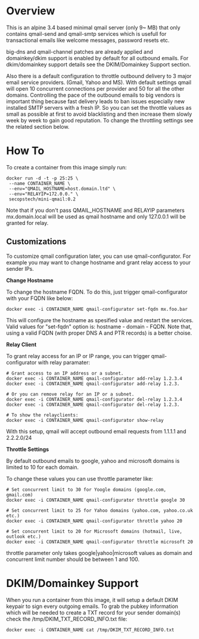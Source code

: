Overview
========

 This is an alpine 3.4 based minimal qmail server (only 9~ MB) that only contains 
qmail-send and qmail-smtp services which is usefull for transactional emails 
like welcome messages, password resets etc.

 big-dns and qmail-channel patches are already applied and domainkey/dkim support
is enabled by default for all outbound emails. For dkim/domainkey support details 
see the DKIM/Domainkey Support section.

 Also there is a default configuration to throttle outbound delivery to 3 major email
service providers. (Gmail, Yahoo and MS). With default settings qmail will open 10 
concurrent connections per provider and 50 for all the other domains. Controlling the 
pace of the outbound emails to big vendors is important thing because fast delivery
leads to ban issues especially new installed SMTP servers with a fresh IP. 
So you can set the throttle values as small as possible at first to avoid blacklisting 
and then increase them slowly week by week to gain good reputation. To change the
throttling settings see the related section below.

How To
======

To create a container from this image simply run:

```
docker run -d -t -p 25:25 \
 --name CONTAINER_NAME \
 --env="QMAIL_HOSTNAME=host.domain.ltd" \
 --env="RELAYIP=172.0.0." \
 secopstech/mini-qmail:0.2
```

Note that if you don't pass QMAIL_HOSTNAME and RELAYIP parameters mx.domain.local will be used
as qmail hostname and only 127.0.0.1 will be granted for relay.


Customizations
--------------

To customize qmail configuration later, you can use qmail-configurator. 
For example you may want to change hostname and grant relay access to your sender IPs.

**Change Hostname**

To change the hostname FQDN. To do this, just trigger qmail-configurator with your 
FQDN like below:

```
docker exec -i CONTAINER_NAME qmail-configurator set-fqdn mx.foo.bar
```

This will configure the hostname as spesified value and restart the services.
Valid values for "set-fqdn" option is: hostname - domain - FQDN. Note that, 
using a valid FQDN (with proper DNS A and PTR records) is a better choise.

**Relay Client**

To grant relay access for an IP or IP range, you can trigger qmail-configurator
with relay paramater:

```
# Grant access to an IP address or a subnet.
docker exec -i CONTAINER_NAME qmail-configurator add-relay 1.2.3.4
docker exec -i CONTAINER_NAME qmail-configurator add-relay 1.2.3.

# Or you can remove relay for an IP or a subnet.
docker exec -i CONTAINER_NAME qmail-configurator del-relay 1.2.3.4
docker exec -i CONTAINER_NAME qmail-configurator del-relay 1.2.3.

# To show the relayclients:
docker exec -i CONTAINER_NAME qmail-configurator show-relay

```

With this setup, qmail will accept outbound email requests from 1.1.1.1 and 2.2.2.0/24

**Throttle Settings**

By default outbound emails to google, yahoo and microsoft domains is limited to 10 for 
each domain. 

To change these values you can use throttle parameter like:

```
# Set concurrent limit to 30 for Yoogle domains (google.com, gmail.com)
docker exec -i CONTAINER_NAME qmail-configurator throttle google 30

# Set concurrent limit to 25 for Yahoo domains (yahoo.com, yahoo.co.uk etc.)
docker exec -i CONTAINER_NAME qmail-configurator throttle yahoo 20

# Set concurrent limit to 20 for Microsoft domains (hotmail, live, outlook etc.)
docker exec -i CONTAINER_NAME qmail-configurator throttle microsoft 20
```

throttle parameter only takes google|yahoo|microsoft values as domain and concurrent limit
number should be between 1 and 100.


DKIM/Domainkey Support
======================

When you run a container from this image, it will setup a default DKIM keypair to sign every
outgoing emails. To grab the pubkey information which will be needed to create a TXT record 
for your sender domain(s) check the /tmp/DKIM_TXT_RECORD_INFO.txt file:

```
docker exec -i CONTAINER_NAME cat /tmp/DKIM_TXT_RECORD_INFO.txt
```

